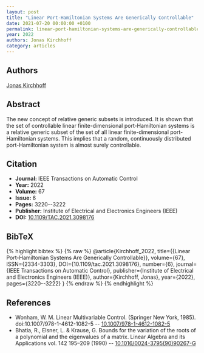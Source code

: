 ```yaml
---
layout: post
title: "Linear Port-Hamiltonian Systems Are Generically Controllable"
date: 2021-07-20 00:00:00 +0100
permalink: linear-port-hamiltonian-systems-are-generically-controllable
year: 2022
authors: Jonas Kirchhoff
category: articles
---
```

 
## Authors
[Jonas Kirchhoff](authors/jonas-kirchhoff)
 
## Abstract
The new concept of relative generic subsets is introduced. It is shown that the set of controllable linear finite-dimensional port-Hamiltonian systems is a relative generic subset of the set of all linear finite-dimensional port-Hamiltonian systems. This implies that a random, continuously distributed port-Hamiltonian system is almost surely controllable.
 
## Citation
- **Journal:** IEEE Transactions on Automatic Control
- **Year:** 2022
- **Volume:** 67
- **Issue:** 6
- **Pages:** 3220--3222
- **Publisher:** Institute of Electrical and Electronics Engineers (IEEE)
- **DOI:** [10.1109/TAC.2021.3098176](https://doi.org/10.1109/TAC.2021.3098176)
 
## BibTeX
{% highlight bibtex %}
{% raw %}
@article{Kirchhoff_2022,
  title={{Linear Port-Hamiltonian Systems Are Generically Controllable}},
  volume={67},
  ISSN={2334-3303},
  DOI={10.1109/tac.2021.3098176},
  number={6},
  journal={IEEE Transactions on Automatic Control},
  publisher={Institute of Electrical and Electronics Engineers (IEEE)},
  author={Kirchhoff, Jonas},
  year={2022},
  pages={3220--3222}
}
{% endraw %}
{% endhighlight %}
 
## References
- Wonham, W. M. Linear Multivariable Control. (Springer New York, 1985). doi:10.1007/978-1-4612-1082-5 -- [10.1007/978-1-4612-1082-5](https://doi.org/10.1007/978-1-4612-1082-5)
- Bhatia, R., Elsner, L. & Krause, G. Bounds for the variation of the roots of a polynomial and the eigenvalues of a matrix. Linear Algebra and its Applications vol. 142 195–209 (1990) -- [10.1016/0024-3795(90)90267-G](https://doi.org/10.1016/0024-3795(90)90267-G)

